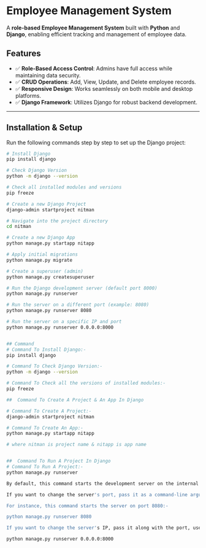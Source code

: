 # Employee Management System

A **role-based Employee Management System** built with **Python** and **Django**, enabling efficient tracking and management of employee data.

## Features

- ✅ **Role-Based Access Control**: Admins have full access while maintaining data security.
- ✅ **CRUD Operations**: Add, View, Update, and Delete employee records.
- ✅ **Responsive Design**: Works seamlessly on both mobile and desktop platforms.
- ✅ **Django Framework**: Utilizes Django for robust backend development.

---

## Installation & Setup

Run the following commands step by step to set up the Django project:

```bash
# Install Django
pip install django

# Check Django Version
python -m django --version

# Check all installed modules and versions
pip freeze

# Create a new Django Project
django-admin startproject nitman

# Navigate into the project directory
cd nitman

# Create a new Django App
python manage.py startapp nitapp

# Apply initial migrations
python manage.py migrate

# Create a superuser (admin)
python manage.py createsuperuser

# Run the Django development server (default port 8000)
python manage.py runserver

# Run the server on a different port (example: 8080)
python manage.py runserver 8080

# Run the server on a specific IP and port
python manage.py runserver 0.0.0.0:8000


## Command 
# Command To Install Django:-
pip install django

# Command To Check Django Version:-
python -m django --version

# Command To Check all the versions of installed modules:-
pip freeze

##  Command To Create A Project & An App In Django

# Command To Create A Project:-
django-admin startproject nitman

# Command To Create An App:-
python manage.py startapp nitapp

# where nitman is project name & nitapp is app name


##  Command To Run A Project In Django
# Command To Run A Project:-
python manage.py runserver

By default, this command starts the development server on the internal IP at port 8000.

If you want to change the server's port, pass it as a command-line argument.

For instance, this command starts the server on port 8080:-

python manage.py runserver 8080

If you want to change the server's IP, pass it along with the port, use:-

python manage.py runserver 0.0.0.0:8000


